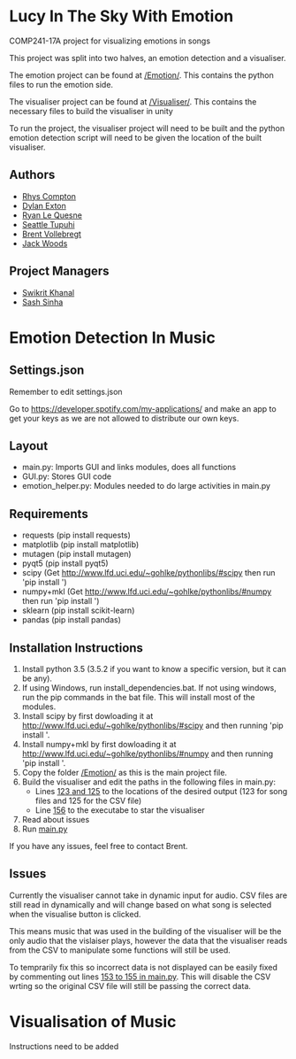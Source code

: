 # Lucy In The Sky With Emotion
COMP241-17A project for visualizing emotions in songs

This project was split into two halves, an emotion detection and a visualiser.

The emotion project can be found at [/Emotion/](https://github.com/shash678/COMP241Project/tree/master/Emotion). This contains the python files to run the emotion side.

The visualiser project can be found at [/Visualiser/](https://github.com/shash678/COMP241Project/tree/master/Visualiser). This contains the necessary files to build the visualiser in unity

To run the project, the visualiser project will need to be built and the python emotion detection script will need to be given the location of the built visualiser.

## Authors
* [Rhys Compton](https://github.com/basedrhys)
* [Dylan Exton](https://github.com/DylanExton)
* [Ryan Le Quesne](https://github.com/ryancomp241)
* [Seattle Tupuhi](https://github.com/minionsattle)
* [Brent Vollebregt](https://github.com/brentvollebregt)
* [Jack Woods](https://github.com/Woodsy1FD)

## Project Managers
* [Swikrit Khanal](https://github.com/swikrit)
* [Sash Sinha](https://github.com/shash678)

# Emotion Detection In Music

## Settings.json
Remember to edit settings.json

Go to https://developer.spotify.com/my-applications/ and make an app to get your keys as we are not allowed to distribute our own keys.

## Layout
* main.py: Imports GUI and links modules, does all functions
* GUI.py: Stores GUI code
* emotion_helper.py: Modules needed to do large activities in main.py

## Requirements
* requests (pip install requests)
* matplotlib (pip install matplotlib)
* mutagen (pip install mutagen)
* pyqt5 (pip install pyqt5)
* scipy (Get http://www.lfd.uci.edu/~gohlke/pythonlibs/#scipy then run 'pip install <package>')
* numpy+mkl (Get http://www.lfd.uci.edu/~gohlke/pythonlibs/#numpy then run 'pip install <package>')
* sklearn (pip install scikit-learn)
* pandas (pip install pandas)

## Installation Instructions
1. Install python 3.5 (3.5.2 if you want to know a specific version, but it can be any).
2. If using Windows, run install_dependencies.bat. If not using windows, run the pip commands in the bat file. This will install most of the modules.
3. Install scipy by first dowloading it at http://www.lfd.uci.edu/~gohlke/pythonlibs/#scipy and then running 'pip install <file>'.
4. Install numpy+mkl by first dowloading it at http://www.lfd.uci.edu/~gohlke/pythonlibs/#numpy and then running 'pip install <file>'.
5. Copy the folder [/Emotion/](https://github.com/shash678/COMP241Project/blob/master/Emotion/) as this is the main project file.
6. Build the visualiser and edit the paths in the following files in main.py:
	* Lines [123 and 125](https://github.com/shash678/COMP241Project/blob/master/Emotion/main.py#L122-L125) to the locations of the desired output (123 for song files and 125 for the CSV file)
	* Line [156](https://github.com/shash678/COMP241Project/blob/master/Emotion/main.py#L158) to the executabe to star the visualiser
7. Read about issues
8. Run [main.py](https://github.com/shash678/COMP241Project/blob/master/Emotion/main.py)

If you have any issues, feel free to contact Brent.

## Issues
Currently the visualiser cannot take in dynamic input for audio. CSV files are still read in dynamically and will change based on what song is selected when the visualise button is clicked.

This means music that was used in the building of the visualiser will be the only audio that the vislaiser plays, however the data that the visualiser reads from the CSV to manipulate some functions will still be used.

To temprarily fix this so incorrect data is not displayed can be easily fixed by commenting out lines [153 to 155 in main.py](https://github.com/shash678/COMP241Project/blob/master/Emotion/main.py#L153-L155). This will disable the CSV wrting so the original CSV file will still be passing the correct data.

# Visualisation of Music
Instructions need to be added
